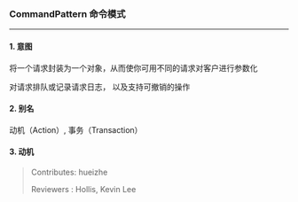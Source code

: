 ### CommandPattern  命令模式

---
#### 1. 意图

将一个请求封装为一个对象，从而使你可用不同的请求对客户进行参数化

对请求排队或记录请求日志， 以及支持可撤销的操作

#### 2. 别名
动机（Action）, 事务（Transaction）

#### 3. 动机

>Contributes: hueizhe
>
>Reviewers : Hollis, Kevin Lee

